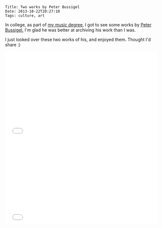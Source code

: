     Title: Two works by Peter Bussigel
    Date: 2013-10-22T20:27:10
    Tags: culture, art

In college, as part of [my music degree,][2] I got to see some works by
[Peter Bussigel.][1] I'm glad he was better at archiving his work than I was.

<!-- more -->

I just looked over these two works of his, and enjoyed them. Thought I'd share
:)

<iframe src="//player.vimeo.com/video/27054760" width="500"
height="281" frameborder="0" webkitallowfullscreen mozallowfullscreen
allowfullscreen></iframe>

<iframe src="//player.vimeo.com/video/4527264"
width="500" height="281" frameborder="0" webkitallowfullscreen
mozallowfullscreen allowfullscreen></iframe>

   [1]: http://bussigel.com/pb/
   [2]: http://www.morepablo.com/2010/11/i-have-music-degree-too.html
